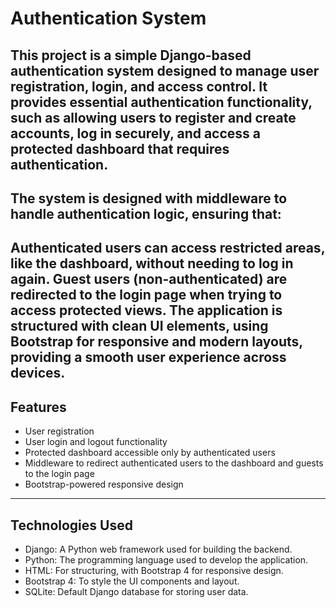 # Authentication System
## This project is a simple Django-based authentication system designed to manage user registration, login, and access control. It provides essential authentication functionality, such as allowing users to register and create accounts, log in securely, and access a protected dashboard that requires authentication.

## The system is designed with middleware to handle authentication logic, ensuring that:
Authenticated users can access restricted areas, like the dashboard, without needing to log in again.
Guest users (non-authenticated) are redirected to the login page when trying to access protected views.
The application is structured with clean UI elements, using Bootstrap for responsive and modern layouts, providing a smooth user experience across devices.
----------------------------------------------------------------------------------------------------------------------------------------------------------------------

## Features
- User registration
- User login and logout functionality
- Protected dashboard accessible only by authenticated users
- Middleware to redirect authenticated users to the dashboard and guests to the login page
- Bootstrap-powered responsive design
---------------------------------------------------------------------------------------------------------------------------------------------------------------------

## Technologies Used
- Django: A Python web framework used for building the backend.
- Python: The programming language used to develop the application.
- HTML: For structuring, with Bootstrap 4 for responsive design.
- Bootstrap 4: To style the UI components and layout.
- SQLite: Default Django database for storing user data.

